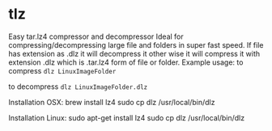 # tlz
Easy tar.lz4 compressor and decompressor
Ideal for compressing/decompressing large file and folders in super fast speed.
If file has extension as .dlz it will decompress it other wise it will compress it with extension .dlz
which is  .tar.lz4 form of file or folder.
Example usage:
to compress
```dlz LinuxImageFolder```

to decompress
```dlz LinuxImageFolder.dlz```

Installation OSX:
brew install lz4
sudo cp dlz /usr/local/bin/dlz

Installation Linux:
sudo apt-get install lz4
sudo cp dlz /usr/local/bin/dlz
